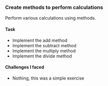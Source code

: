 ### Create methods to perform calculations
Perform various calculations using methods.

#### Task
* Implement the add method
* Implement the subtract method
* Implement the multiply method
* Implement the divide method

#### Challenges I faced
* Nothing, this was a simple exercise
